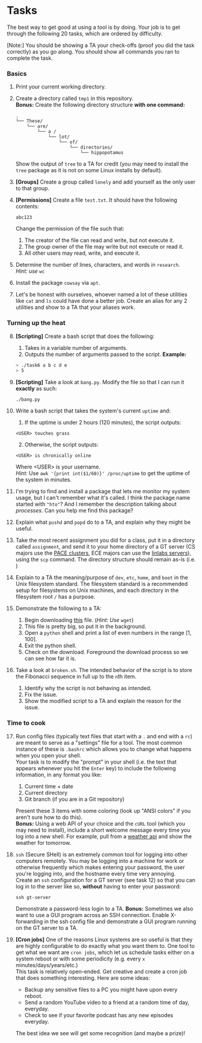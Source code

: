 # Tasks

The best way to get good at using a tool is by doing. Your job is to get through the following 20 tasks, which are ordered by difficulty. 

[Note:] You should be showing a TA your check-offs (proof you did the task correctly) as you go along. You should show all commands you ran to complete the task.

### Basics
1. Print your current working directory.

2. Create a directory called `tmp1` in this repository.  
    **Bonus:** Create the following directory structure **with one command:**
    ```
    .
    └── These/
        └── are/
            └── a /
                └── lot/
                    └── of/
                        └── directories/
                            └── hippopotamus
    ```
    Show the output of `tree` to a TA for credit (you may need to install the `tree` package as it is not on some Linux installs by default).

3. **[Groups]** Create a group called `lonely` and add yourself as the only user to that group.

4. **[Permissions]** Create a file `test.txt`. It should have the following contents:
    ```
    abc123
    ```
    Change the permission of the file such that:  
    1. The creator of the file can read and write, but not execute it.
    2. The group owner of the file may write but not execute or read it.
    3. All other users may read, write, and execute it.

5. Determine the number of lines, characters, and words in `research`.  
    *Hint: use* `wc`

6. Install the package `cowsay` via `apt`.

7. Let's be honest with ourselves, whoever named a lot of these utilities like `cat` and `ls` could have done a better job. Create an alias for any 2 utilities and show to a TA that your aliases work.

### Turning up the heat

8. **[Scripting]** Create a bash script that does the following:
    1. Takes in a variable number of arguments.
    2. Outputs the number of arguments passed to the script.
    **Example:**
    ```bash
    > ./task6 a b c d e
    > 5
    ```
9. **[Scripting]** Take a look at `bang.py`. Modify the file so that I can run it **exactly** as such:
    ```
    ./bang.py
    ```

10. Write a bash script that takes the system's current `uptime` and:
    1. If the uptime is under 2 hours (120 minutes), the script outputs:
    ```
    <USER> touches grass
    ```
    2. Otherwise, the script outputs:
    ```
    <USER> is chronically online
    ```
    Where \<USER> is your username.  
    *Hint:* Use `awk '{print int($1/60)}' /proc/uptime` to get the uptime of the system in minutes.


11. I'm trying to find and install a package that lets me monitor my system usage, but I can't remember what it's called. I think the package name started with `"hto"`? And I remember the description talking about *processes*. Can you help me find this package?

12. Explain what `pushd` and `popd` do to a TA, and explain why they might be useful.

13. Take the most recent assignment you did for a class, put it in a directory called `assignment`, and send it to your home directory of a GT server (CS majors use the [PACE clusters](), ECE majors can use the [linlabs servers](https://help.ece.gatech.edu/labs/names)), using the `scp` command. The directory structure should remain as-is (i.e. )

14. Explain to a TA the meaning/purpose of `dev`, `etc`, `home`, and `boot` in the Unix filesystem standard. The filesystem standard is a recommended setup for filesystems on Unix machines, and each directory in the filesystem root `/` has a purpose. 

15. Demonstrate the following to a TA:  
    1. Begin downloading [this](https://ash-speed.hetzner.com/10GB.bin) file. (*Hint: Use* `wget`)
    2. This file is pretty big, so put it in the background.
    3. Open a `python` shell and print a list of even numbers in the range [1, 100].
    4. Exit the python shell.
    5. Check on the download. Foreground the download process so we can see how far it is.

16. Take a look at `broken.sh`. The intended behavior of the script is to store the Fibonacci sequence in full up to the `n`th item.
    1. Identify why the script is not behaving as intended.
    2. Fix the issue.
    3. Show the modified script to a TA and explain the reason for the issue.

### Time to cook

17. Run config files (typically text files that start with a `.` and end with a `rc`) are meant to serve as a "settings" file for a tool. The most common instance of these is `.bashrc` which allows you to change what happens when you open your shell.  
    Your task is to modify the "prompt" in your shell (i.e. the text that appears whenever you hit the `Enter` key) to include the following information, in any format you like:
    1. Current time + date
    2. Current directory
    3. Git branch (if you are in a Git repository)


    Present these 3 items with some coloring (look up "ANSI colors" if you aren't sure how to do this).\
    **Bonus:** Using a web API of your choice and the `cURL` tool (which you may need to install), include a short welcome message every time you log into a new shell. For example, pull from a [weather api](https://open-meteo.com/) and show the weather for tomorrow.

18. `ssh` (Secure SHell) is an extremely common tool for logging into other computers remotely. You may be logging into a machine for work or otherwise frequently which makes entering your password, the user you're logging into, and the hostname every time very annoying.  
    Create an `ssh` configuration for a GT server (see task 12) so that you can log in to the server like so, **without** having to enter your password:
    ```
    ssh gt-server
    ```
    Demonstrate a password-less login to a TA.
    **Bonus:** Sometimes we also want to use a GUI program across an SSH connection. Enable X-forwarding in the ssh config file and demonstrate a GUI program running on the GT server to a TA.

19. **[Cron jobs]** One of the reasons Linux systems are so useful is that they are highly configurable to do exactly what you want them to. One tool to get what we want are `cron jobs`, which let us schedule tasks either on a system reboot or with some periodicity (e.g. every `x` minutes/days/years/etc.)  
    This task is relatively open-ended. Get creative and create a cron job that does something interesting. Here are some ideas:  
    * Backup any sensitive files to a PC you might have upon every reboot.
    * Send a random YouTube video to a friend at a random time of day, everyday.
    * Check to see if your favorite podcast has any new episodes everyday.

    The best idea we see will get some recognition (and maybe a prize)!